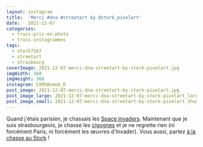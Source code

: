 ```yaml
---
layout: instagram
title:  'Merci #dna #streetart by @stork_pixelart'
date:   2021-12-07
categories: 
  - trucs-pris-en-photo
  - trucs-instagrammes
tags:
  - stork7567
  - streetart
  - strasbourg
coverImage: 2021-12-07-merci-dna-streetart-by-stork-pixelart.jpg
imgWidth: 360
imgHeight: 360
instagram: CXMhBsmo6_D
post_image: 2021-12-07-merci-dna-streetart-by-stork-pixelart.jpg
post_image_large: 2021-12-07-merci-dna-streetart-by-stork-pixelart_large.jpg
post_image_small: 2021-12-07-merci-dna-streetart-by-stork-pixelart_thumbnail.jpg
---
```


Quand j'étais parisien, je chassais les [Space invaders](http://sitofotos.6x8.org/index.php?/category/2). Maintenant que je suis strasbourgeois, je chasse les [cigognes](https://www.6x8.org/tag/stork7567/) et je ne regrette rien (ni forcément Paris, ni forcément les œuvres d'Invader). Vous aussi, partez [à la chasse au Stork](https://www.6x8.org/2019/11/a-la-chasse-au-stork/) !
